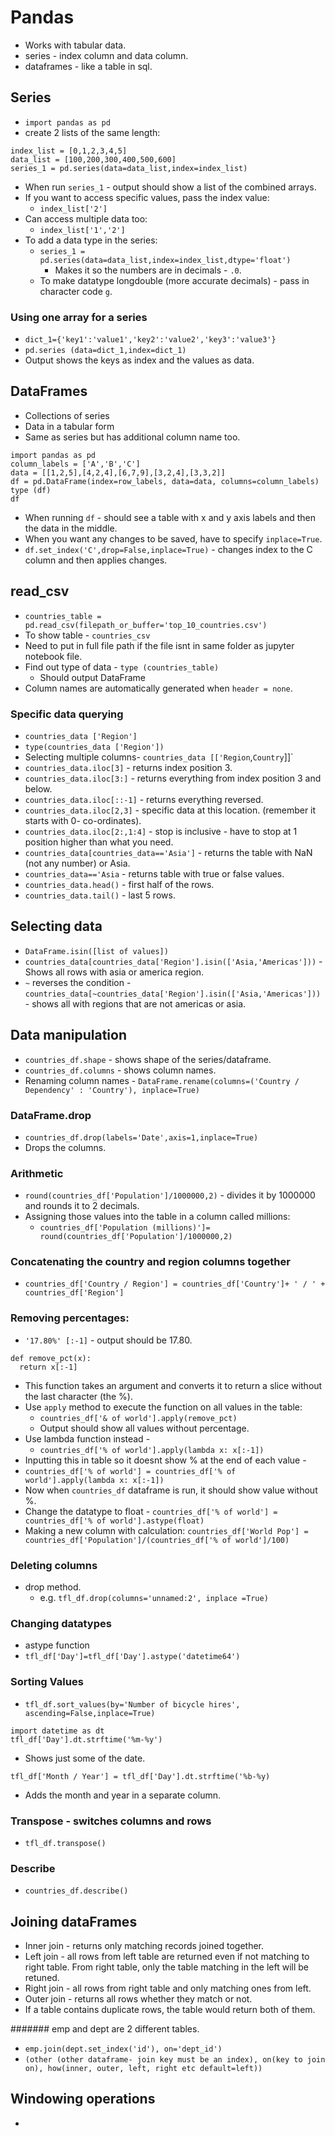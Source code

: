 # Pandas
- Works with tabular data. 
- series - index column and data column.
- dataframes - like a table in sql.
## Series

- `import pandas as pd`
- create 2 lists of the same length:
```
index_list = [0,1,2,3,4,5]
data_list = [100,200,300,400,500,600]
series_1 = pd.series(data=data_list,index=index_list)
```

- When run `series_1` - output should show a list of the combined arrays. 
- If you want to access specific values, pass the index value: 
  - `index_list['2']`
- Can access multiple data too:
  - `index_list['1','2']`
- To add a data type in the series:
  - `series_1 = pd.series(data=data_list,index=index_list,dtype='float')`
    - Makes it so the numbers are in decimals - `.0`.
  - To make datatype longdouble (more accurate decimals) - pass in character code `g`. 

### Using one array for a series

- `dict_1={'key1':'value1','key2':'value2','key3':'value3'}`
- `pd.series (data=dict_1,index=dict_1)`
- Output shows the keys as index and the values as data. 

## DataFrames

- Collections of series
- Data in a tabular form 
- Same as series but has additional column name too. 
```
import pandas as pd
column_labels = ['A','B','C']
data = [[1,2,5],[4,2,4],[6,7,9],[3,2,4],[3,3,2]]
df = pd.DataFrame(index=row_labels, data=data, columns=column_labels)
type (df)
df

```
- When running `df` - should see a table with x and y axis labels and then the data in the middle. 
- When you want any changes to be saved, have to specify `inplace=True`.
- `df.set_index('C',drop=False,inplace=True)` - changes index to the C column and then applies changes. 

## read_csv

- `countries_table = pd.read_csv(filepath_or_buffer='top_10_countries.csv')`
- To show table - `countries_csv`
- Need to put in full file path if the file isnt in same folder as jupyter notebook file. 
- Find out type of data - `type (countries_table)`
  - Should output DataFrame
- Column names are automatically generated when    `header = none`. 

### Specific data querying

- `countries_data ['Region']`
- `type(countries_data ['Region'])`
- Selecting multiple columns- `countries_data [['Region`,`Country`]]`
- `countries_data.iloc[3]` - returns index position 3. 
- `countries_data.iloc[3:]` - returns everything from index position 3 and below. 
- `countries_data.iloc[::-1]` - returns everything reversed. 
- `countries_data.iloc[2,3]` - specific data at this location. (remember it starts with 0- co-ordinates). 
- `countries_data.iloc[2:,1:4]` - stop is inclusive - have to stop at 1 position higher than what you need. 
- `countries_data[countries_data=='Asia']` - returns the table with NaN (not any number) or Asia. 
- `countries_data=='Asia` - returns table with true or false values. 
- `countries_data.head()` - first half of the rows. 
- `countries_data.tail()` - last 5 rows. 

## Selecting data
- `DataFrame.isin([list of values])`
- `countries_data[countries_data['Region'].isin(['Asia,'Americas']))` - Shows all rows with asia or america region. 
- `~` reverses the condition - `countries_data[~countries_data['Region'].isin(['Asia,'Americas']))` - shows all with regions that are not americas or asia. 

## Data manipulation
- `countries_df.shape` - shows shape of the series/dataframe.
- `countries_df.columns` - shows column names. 
- Renaming column names - `DataFrame.rename(columns=('Country / Dependency' : 'Country'), inplace=True)`

### DataFrame.drop

- `countries_df.drop(labels='Date',axis=1,inplace=True)`
- Drops the columns. 

### Arithmetic

- `round(countries_df['Population']/1000000,2)` - divides it by 1000000 and rounds it to 2 decimals. 
- Assigning those values into the table in a column called millions:
  - `countries_df['Population (millions)']= round(countries_df['Population']/1000000,2)`

### Concatenating the country and region columns together

- `countries_df['Country / Region'] = countries_df['Country']+ ' / ' + countries_df['Region']` 

### Removing percentages:
- `'17.80%' [:-1]` - output should be 17.80.
```
def remove_pct(x):
  return x[:-1]

```

- This function takes an argument and converts it to return a slice without the last character (the %).
- Use `apply` method to execute the function on all values in the table:
  - `countries_df['& of world'].apply(remove_pct)`
  - Output should show all values without percentage. 
- Use lambda function instead - 
  - `countries_df['% of world'].apply(lambda x: x[:-1])`
- Inputting this in table so it doesnt show % at the end of each value - 
- `countries_df['% of world'] = countries_df['% of world'].apply(lambda x: x[:-1]) `
- Now when `countries_df` dataframe is run, it should show value without %.
- Change the datatype to float - `countries_df['% of world'] = countries_df['% of world'].astype(float)`
- Making a new column with calculation:
`countries_df['World Pop'] = countries_df['Population']/(countries_df['% of world']/100)`


### Deleting columns
- drop method. 
  - e.g. `tfl_df.drop(columns='unnamed:2', inplace =True)`
### Changing datatypes
- astype function
- `tfl_df['Day']=tfl_df['Day'].astype('datetime64')`

### Sorting Values

- `tfl_df.sort_values(by='Number of bicycle hires', ascending=False,inplace=True)`

```
import datetime as dt
tfl_df['Day'].dt.strftime('%m-%y')
```
- Shows just some of the date.

`tfl_df['Month / Year'] = tfl_df['Day'].dt.strftime('%b-%y)`
- Adds the month and year in a separate column. 

### Transpose - switches columns and rows

- `tfl_df.transpose()`

### Describe 
- `countries_df.describe()`

## Joining dataFrames

- Inner join - returns only matching records joined together.  
- Left join - all rows from left table are returned even if not matching to right table. From right table, only the table matching in the left will be retuned. 
- Right join - all rows from right table and only matching ones from left. 
- Outer join - returns all rows whether they match or not. 
- If a table contains duplicate rows, the table would return both of them. 

#######
emp and dept are 2 different tables. 
- `emp.join(dept.set_index('id'), on='dept_id')`
- `(other (other dataframe- join key must be an index), on(key to join on), how(inner, outer, left, right etc default=left))`

## Windowing operations

- 